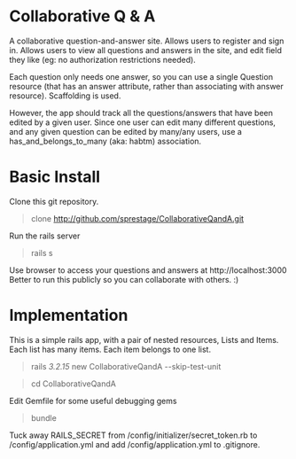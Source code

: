 Collaborative Q & A
=======

A collaborative question-and-answer site. Allows users to register and sign in. Allows users to view all questions and answers in the site, and edit field they like (eg: no authorization restrictions needed).

Each question only needs one answer, so you can use a single Question resource (that has an answer attribute, rather than associating with answer resource). Scaffolding is used.

However, the app should track all the questions/answers that have been edited by a given user. Since one user can edit many different questions, and any given question can be edited by many/any users, use a has_and_belongs_to_many (aka: habtm) association.

Basic Install
=======
Clone this git repository.
  > clone http://github.com/sprestage/CollaborativeQandA.git

Run the rails server
  > rails s

Use browser to access your questions and answers at http://localhost:3000  Better to run this publicly so you can collaborate with others.  :)

Implementation
=======
This is a simple rails app, with a pair of nested resources, Lists and Items.  Each list has many items.  Each item belongs to one list.

  > rails _3.2.15_ new CollaborativeQandA --skip-test-unit

  > cd CollaborativeQandA

Edit Gemfile for some useful debugging gems

  > bundle

Tuck away RAILS_SECRET from /config/initializer/secret_token.rb to /config/application.yml and add /config/application.yml to .gitignore.


